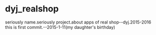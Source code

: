 # dyj_realshop
seriously name.seriously project.about apps of real shop--dyj.2015-2016
this is first commit.--2015-1-11(my daughter's birthday)
